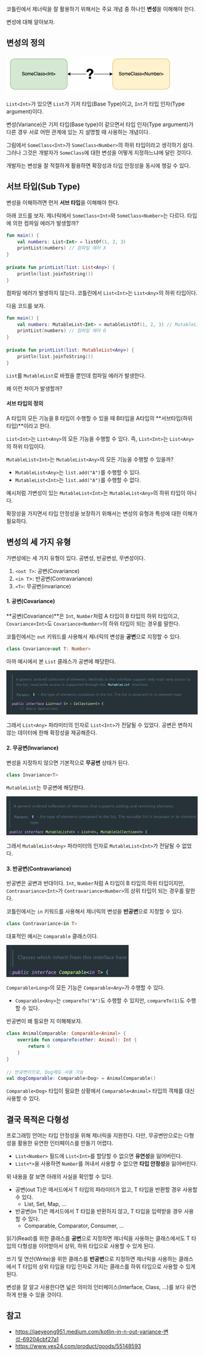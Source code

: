 코틀린에서 제너릭을 잘 활용하기 위해서는 주요 개념 중 하나인 **변성**을 이해해야 한다.

변성에 대해 알아보자.

## 변성의 정의

![img_3.png](img_3.png)

`List<Int>`가 있으면 `List`가 기저 타입(Base Type)이고, `Int`가 타입 인자(Type argument)이다.

변성(Variance)은 기저 타입(Base type)이 같으면서 타입 인자(Type argument)가 다른 경우 서로 어떤 관계에 있는 지 설명할 때 사용하는 개념이다.
 
그림에서 `SomeClass<Int>`가 `SomeClass<Number>`의 하위 타입이라고 생각하기 쉽다. 그러나 그것은 개발자가 `SomeClass`에 대한 변성을 어떻게 지정하느냐에 달린 것이다.

개발자는 변성을 잘 적절하게 활용하면 확장성과 타입 안정성을 동시에 챙길 수 있다.

## 서브 타입(Sub Type)

변성을 이해하려면 먼저 **서브 타입**을 이해해야 한다.

아래 코드를 보자. 제너릭에서 `SomeClass<Int>`와 `SomeClass<Number>`는 다르다. 타입에 의한 컴파일 에러가 발생할까?
```kotlin
fun main() {
    val numbers: List<Int> = listOf(1, 2, 3)
    printList(numbers) // 컴파일 에러 X
}

private fun printList(list: List<Any>) {
    println(list.joinToString())
}
```

컴파일 에러가 발생하지 않는다. 코틀린에서 `List<Int>`는 `List<Any>`의 하위 타입이다.

다음 코드를 보자.

```kotlin
fun main() {
    val numbers: MutableList<Int> = mutableListOf(1, 2, 3) // MutableList<Int>
    printList(numbers) // 컴파일 에러 O
}

private fun printList(list: MutableList<Any>) {
    println(list.joinToString())
}
```

`List`를 `MutableList`로 바꿨을 뿐인데 컴파일 에러가 발생한다.

왜 이런 차이가 발생할까?

#### 서브 타입의 정의

A 타입의 모든 기능을 B 타입이 수행할 수 있을 때 B타입을 A타입의 **서브타입(하위 타입)**이라고 한다.

`List<Int>`는 `List<Any>`의 모든 기능을 수행할 수 있다. 즉, `List<Int>`는 `List<Any>`의 하위 타입이다.

`MutableList<Int>`는 `MutableList<Any>`의 모든 기능을 수행할 수 있을까?
- `MutableList<Any>`는 `list.add("A")`를 수행할 수 있다.
- `MutableList<Int>`는 `list.add("A")`를 수행할 수 없다.

예시처럼 가변성이 있는 `MutableList<Int>`는 `MutableList<Any>`의 하위 타입이 아니다.

확장성을 가지면서 타입 안정성을 보장하기 위해서는 변성의 유형과 특성에 대한 이해가 필요하다.


## 변성의 세 가지 유형

가변성에는 세 가지 유형이 있다. 공변성, 반공변성, 무변성이다.

1. `<out T>`: 공변(Covariance)
2. `<in T`>: 반공변(Contravariance)
3. `<T>`: 무공변(invariance)

#### 1. 공변(Covariance)

**공변(Covariance)**은 `Int`, `Number`처럼 A 타입이 B 타입의 하위 타입이고, `Covariance<Int>`도 `Covariance<Number>`의 하위 타입이 되는 경우를 말한다.

코틀린에서는 `out` 키워드를 사용해서 제너릭의 변성을 **공변**으로 지정할 수 있다.

```kotlin
class Covariance<out T: Number>
```

아까 예시에서 본 `List` 클래스가 공변에 해당한다.

![img.png](img.png)

그래서 `List<Any>` 파라미터의 인자로 `List<Int>`가 전달될 수 있었다. 공변은 변하지 않는 데이터에 한해 확장성을 제공해준다.

#### 2. 무공변(Invariance)

변성을 지정하지 않으면 기본적으로 **무공변** 상태가 된다.

```kotlin
class Invariance<T>
```

`MutableList`는 무공변에 해당한다.

![img_1.png](img_1.png)

그래서 `MutableList<Any>` 파라미터의 인자로 `MutableList<Int>`가 전달될 수 없었다.

#### 3. 반공변(Contravariance)

반공변은 공변과 반대이다. `Int`, `Number`처럼 A 타입이 B 타입의 하위 타입이지만, `Contravariance<Int>`가 `Contravariance<Number>`의 상위 타입이 되는 경우를 말한다.

코틀린에서는 `in` 키워드를 사용해서 제너릭의 변성을 **반공변**으로 지정할 수 있다.

```kotlin
class Contravariance<in T>
```

대표적인 예시는 `Comparable` 클래스이다.

![img_2.png](img_2.png)

`Comparable<Long>`의 모든 기능은 `Comparable<Any>`가 수행할 수 있다.
- `Comparable<Any>`는 `compareTo("A")`도 수행할 수 있지만, `compareTo(1)`도 수행할 수 있다.

반공변이 왜 필요한 지 이해해보자.

```kotlin
class AnimalComparable: Comparable<Animal> {
    override fun compareTo(other: Animal): Int {
        return 0
    }
}

// 반공변이므로, Dog에도 사용 가능
val dogComparable: Comparable<Dog> = AnimalComparable()
```

`Comparable<Dog>` 타입이 필요한 상황에서 `Comparable<Animal>` 타입의 객체를 대신 사용할 수 있다.

## 결국 목적은 다형성

프로그래밍 언어는 타입 안정성을 위해 제너릭을 지원한다. 다만, 무공변만으로는 다형성을 활용한 유연한 인터페이스를 만들기 어렵다.
- `List<Number>` 필드에 `List<Int>`를 할당할 수 없으면 **유연성**을 잃어버린다. 
- `List<*>`을 사용하면 `Number`를 꺼내서 사용할 수 없으면 **타입 안정성**을 잃어버린다.

위 내용을 잘 보면 아래의 사실을 확인할 수 있다.
- 공변(out T)은 메서드에서 T 타입의 파라미터가 없고, T 타입을 반환할 경우 사용할 수 있다.
    - List, Set, Map, ...
- 반공변(in T)은 메서드에서 T 타입을 반환하지 않고, T 타입을 입력받을 경우 사용할 수 있다.
    - Comparable, Comparator, Consumer, ...

읽기(Read)를 위한 클래스를 **공변**으로 지정하면 제너릭을 사용하는 클래스에서도 T 타입의 다형성을 이어받아서 상위, 하위 타입으로 사용할 수 있게 된다.

쓰기 및 연산(Write)을 위한 클래스를 **반공변**으로 지정하면 제너릭을 사용하는 클래스에서 T 타입의 상위 타입을 타입 인자로 가지는 클래스를 하위 타입으로 사용할 수 있게 된다.

변성을 잘 알고 사용한다면 넓은 의미의 인터페이스(Interface, Class, ...)를 보다 유연하게 만들 수 있을 것이다.

## 참고

- https://jaeyeong951.medium.com/kotlin-in-n-out-variance-변성-69204cbf27a1
- https://www.yes24.com/product/goods/55148593


